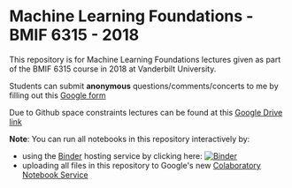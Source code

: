# Machine Learning Foundations - BMIF 6315 - 2018

This repository is for Machine Learning Foundations lectures given as part of the BMIF 6315 course in 2018 at Vanderbilt University. 

Students can submit **anonymous** questions/comments/concerts to me by filling out this [Google form](https://goo.gl/forms/CLzb7ZumJGLcNfeG3)

Due to Github space constraints lectures can be found at this [Google Drive link](https://drive.google.com/open?id=1ydDUm4PHd2-cTg_n-iAiSMoJhS3v4CWG)

**Note**: You can run all notebooks in this repository interactively by:

* using the [Binder](http://mybinder.org/) hosting service by clicking here: [![Binder](https://mybinder.org/badge.svg)](https://mybinder.org/v2/gh/diego898/mlf-bmif-6315-2018/master)
* uploading all files in this repository to Google's new [Colaboratory Notebook Service](colab.research.google.com/)
